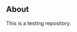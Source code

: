 <!--
###############################################################
#                                                             #
#                          README.md                          #
#                                                             #
#                                                by A.Bricier #
###############################################################
 -->


 ## About

 This is a testing repository.
